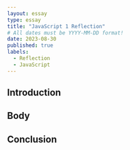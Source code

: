 ```yaml
---
layout: essay
type: essay
title: "JavaScript 1 Reflection"
# All dates must be YYYY-MM-DD format!
date: 2023-08-30
published: true
labels:
  - Reflection
  - JavaScript
---
```


## Introduction

## Body

## Conclusion
